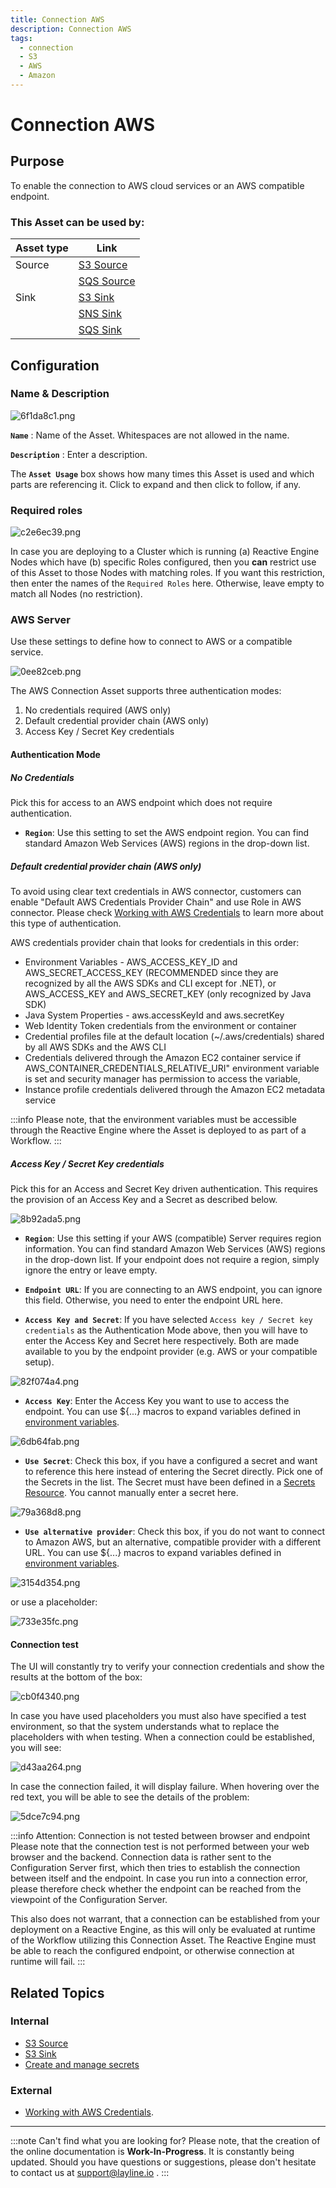 ```yaml
---
title: Connection AWS
description: Connection AWS
tags:
  - connection
  - S3
  - AWS
  - Amazon
---
```


# Connection AWS

## Purpose

To enable the connection to AWS cloud services or an AWS compatible endpoint.

### This Asset can be used by:

| Asset type | Link                                                |
|------------|-----------------------------------------------------|
| Source     | [S3 Source](/docs/assets/sources/asset-source-s3)   |
|            | [SQS Source](/docs/assets/sources/asset-source-sqs) |
| Sink       | [S3 Sink](/docs/assets/sinks/asset-sink-s3)         |
|            | [SNS Sink](/docs/assets/sinks/asset-sink-sns)       |
|            | [SQS Sink](/docs/assets/sinks/asset-sink-sqs)       |

## Configuration

### Name & Description

![6f1da8c1.png](.asset-connection-aws_images/6f1da8c1.png "Name & Description (Connection AWS)")

**`Name`** : Name of the Asset. Whitespaces are not allowed in the name.

**`Description`** : Enter a description.

The **`Asset Usage`** box shows how many times this Asset is used and which parts are referencing it. Click to expand and then click to follow, if any.

### Required roles

![c2e6ec39.png](.asset-connection-aws_images/c2e6ec39.png "Required Roles (Connection AWS)")

In case you are deploying to a Cluster which is running (a) Reactive Engine Nodes which have (b) specific Roles configured, then you **can** restrict use of this Asset to those Nodes with matching
roles.
If you want this restriction, then enter the names of the `Required Roles` here. Otherwise, leave empty to match all Nodes (no restriction).

### AWS Server

Use these settings to define how to connect to AWS or a compatible service.

![0ee82ceb.png](.asset-connection-aws_images/0ee82ceb.png "Server Settings (Connection AWS)")

The AWS Connection Asset supports three authentication modes:

1. No credentials required (AWS only)
2. Default credential provider chain (AWS only)
3. Access Key / Secret Key credentials

#### Authentication Mode

##### No Credentials

Pick this for access to an AWS endpoint which does not require authentication.

* **`Region`**:
  Use this setting to set the AWS endpoint region.
  You can find standard Amazon Web Services (AWS) regions in the drop-down list.

##### Default credential provider chain (AWS only)

To avoid using clear text credentials in AWS connector, customers can enable "Default AWS Credentials Provider Chain" and use Role in AWS connector.
Please check [Working with AWS Credentials](https://docs.aws.amazon.com/sdk-for-java/v1/developer-guide/credentials.html) to learn more about this type of authentication.

AWS credentials provider chain that looks for credentials in this order:

* Environment Variables - AWS_ACCESS_KEY_ID and AWS_SECRET_ACCESS_KEY (RECOMMENDED since they are recognized by all the AWS SDKs and CLI except for .NET), or AWS_ACCESS_KEY and AWS_SECRET_KEY (only
  recognized by Java SDK)
* Java System Properties - aws.accessKeyId and aws.secretKey
* Web Identity Token credentials from the environment or container
* Credential profiles file at the default location (~/.aws/credentials) shared by all AWS SDKs and the AWS CLI
* Credentials delivered through the Amazon EC2 container service if AWS_CONTAINER_CREDENTIALS_RELATIVE_URI" environment variable is set and security manager has permission to access the variable,
* Instance profile credentials delivered through the Amazon EC2 metadata service

:::info
Please note, that the environment variables must be accessible through the Reactive Engine where the Asset is deployed to as part of a Workflow.
:::

##### Access Key / Secret Key credentials

Pick this for an Access and Secret Key driven authentication.
This requires the provision of an Access Key and a Secret as described below.

![8b92ada5.png](.asset-connection-aws_images/8b92ada5.png "Authentication Mode (Connection AWS)")

* **`Region`**:
  Use this setting if your AWS (compatible) Server requires region information.
  You can find standard Amazon Web Services (AWS) regions in the drop-down list.
  If your endpoint does not require a region, simply ignore the entry or leave empty.

* **`Endpoint URL`**:
  If you are connecting to an AWS endpoint, you can ignore this field.
  Otherwise, you need to enter the endpoint URL here.

* **`Access Key and Secret`**:
  If you have selected `Access key / Secret key credentials` as the Authentication Mode above,
  then you will have to enter the Access Key and Secret here respectively.
  Both are made available to you by the endpoint provider (e.g. AWS or your compatible setup).

![82f074a4.png](.asset-connection-aws_images/82f074a4.png "Access Key and Secret - manual entry (Connection AWS)")

* **`Access Key`**: Enter the Access Key you want to use to access the endpoint.
  You can use ${...} macros to expand variables defined in [environment variables](/docs/assets/resources/asset-resource-environment).

![6db64fab.png](.asset-connection-aws_images/6db64fab.png "Access Key as placeholder")

* **`Use Secret`**: Check this box, if you have a configured a secret and want to reference this here
  instead of entering the Secret directly.
  Pick one of the Secrets in the list. The Secret must have been defined in a [Secrets Resource](/docs/assets/resources/asset-resource-secret).
  You cannot manually enter a secret here.

![79a368d8.png](.asset-connection-aws_images/79a368d8.png "Use Secret (Connection AWS)")

* **`Use alternative provider`**:
  Check this box, if you do not want to connect to Amazon AWS, but an alternative, compatible provider with a different URL.
  You can use ${...} macros to expand variables defined in [environment variables](/docs/assets/resources/asset-resource-environment).

![3154d354.png](.asset-connection-aws_images/3154d354.png "Use alternative provider (Connection AWS)")

or use a placeholder:

![733e35fc.png](.asset-connection-aws_images/733e35fc.png "Use alternative provider with placeholder (Connection AWS)")

#### Connection test

The UI will constantly try to verify your connection credentials and show the results at the bottom of the box:

![cb0f4340.png](.asset-connection-aws_images/cb0f4340.png "Connection testing in progress (Connection AWS)")

In case you have used placeholders you must also have specified a test environment, so that the system understands what to replace the placeholders with when testing.
When a connection could be established, you will see:

![d43aa264.png](.asset-connection-aws_images/d43aa264.png "Connection successful (Connection AWS)")

In case the connection failed, it will display failure. When hovering over the red text, you will be able to see the details of the problem:

![5dce7c94.png](.asset-connection-aws_images/5dce7c94.png "Connection failed (Connection AWS)")

:::info Attention: Connection is not tested between browser and endpoint
Please note that the connection test is not performed between your web browser and the backend.
Connection data is rather sent to the Configuration Server first, which then tries to establish the connection between itself and the endpoint.
In case you run into a connection error, please therefore check whether the endpoint can be reached from the viewpoint of the Configuration Server.

This also does not warrant, that a connection can be established from your deployment on a Reactive Engine, as this will only be evaluated at runtime of the Workflow utilizing this Connection Asset.
The Reactive Engine must be able to reach the configured endpoint, or otherwise connection at runtime will fail.
:::

## Related Topics

### Internal

* [S3 Source](/docs/assets/sources/asset-source-s3)
* [S3 Sink](/docs/assets/sinks/asset-sink-s3)
* [Create and manage secrets](/docs/assets/resources/asset-resource-secret)

### External

* [Working with AWS Credentials](https://docs.aws.amazon.com/sdk-for-java/v1/developer-guide/credentials.html).

---

:::note Can't find what you are looking for?
Please note, that the creation of the online documentation is **Work-In-Progress**. It is constantly being updated.
Should you have questions or suggestions, please don't hesitate to contact us at support@layline.io .
:::
